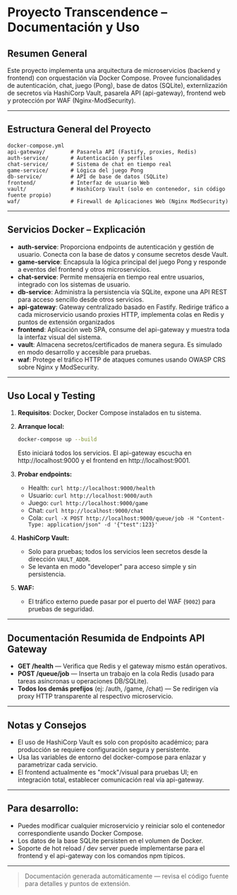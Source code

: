 # Proyecto Transcendence – Documentación y Uso

## Resumen General
Este proyecto implementa una arquitectura de microservicios (backend y frontend) con orquestación vía Docker Compose. Provee funcionalidades de autenticación, chat, juego (Pong), base de datos (SQLite), externlizazión de secretos vía HashiCorp Vault, pasarela API (api-gateway), frontend web y protección por WAF (Nginx-ModSecurity).

---

## Estructura General del Proyecto

```
docker-compose.yml
api-gateway/        # Pasarela API (Fastify, proxies, Redis)
auth-service/       # Autenticación y perfiles
chat-service/       # Sistema de chat en tiempo real
game-service/       # Lógica del juego Pong
db-service/         # API de base de datos (SQLite)
frontend/           # Interfaz de usuario Web
vault/              # HashiCorp Vault (solo en contenedor, sin código fuente propio)
waf/                # Firewall de Aplicaciones Web (Nginx ModSecurity)
```

---

## Servicios Docker – Explicación

- **auth-service**: Proporciona endpoints de autenticación y gestión de usuario. Conecta con la base de datos y consume secretos desde Vault.
- **game-service**: Encapsula la lógica principal del juego Pong y responde a eventos del frontend y otros microservicios.
- **chat-service**: Permite mensajería en tiempo real entre usuarios, integrado con los sistemas de usuario.
- **db-service**: Administra la persistencia vía SQLite, expone una API REST para acceso sencillo desde otros servicios.
- **api-gateway**: Gateway centralizado basado en Fastify. Redirige tráfico a cada microservicio usando proxies HTTP, implementa colas en Redis y puntos de extensión organizados
- **frontend**: Aplicación web SPA, consume del api-gateway y muestra toda la interfaz visual del sistema.
- **vault**: Almacena secretos/certificados de manera segura. Es simulado en modo desarrollo y accesible para pruebas.
- **waf**: Protege el tráfico HTTP de ataques comunes usando OWASP CRS sobre Nginx y ModSecurity.

---

## Uso Local y Testing

1. **Requisitos**: Docker, Docker Compose instalados en tu sistema.

2. **Arranque local:**
   ```bash
   docker-compose up --build
   ```
   Esto iniciará todos los servicios. El api-gateway escucha en http://localhost:9000 y el frontend en http://localhost:9001.

3. **Probar endpoints:**
     - Health:   `curl http://localhost:9000/health`
     - Usuario:  `curl http://localhost:9000/auth`
     - Juego:    `curl http://localhost:9000/game`
     - Chat:     `curl http://localhost:9000/chat`
     - Cola:     `curl -X POST http://localhost:9000/queue/job -H "Content-Type: application/json" -d '{"test":123}'`

4. **HashiCorp Vault:**
     - Solo para pruebas; todos los servicios leen secretos desde la dirección `VAULT_ADDR`.
     - Se levanta en modo "developer" para acceso simple y sin persistencia.

5. **WAF:**
    - El tráfico externo puede pasar por el puerto del WAF (`9002`) para pruebas de seguridad.

---

## Documentación Resumida de Endpoints API Gateway

- **GET /health**        — Verifica que Redis y el gateway mismo están operativos.
- **POST /queue/job**    — Inserta un trabajo en la cola Redis (usado para tareas asíncronas u operaciones DB/SQLite).
- **Todos los demás prefijos** (ej: /auth, /game, /chat) — Se redirigen vía proxy HTTP transparente al respectivo microservicio.

---

## Notas y Consejos

- El uso de HashiCorp Vault es solo con propósito académico; para producción se requiere configuración segura y persistente.
- Usa las variables de entorno del docker-compose para enlazar y parametrizar cada servicio.
- El frontend actualmente es "mock"/visual para pruebas UI; en integración total, establecer comunicación real vía api-gateway.

---

## Para desarrollo:
- Puedes modificar cualquier microservicio y reiniciar solo el contenedor correspondiente usando Docker Compose.
- Los datos de la base SQLite persisten en el volumen de Docker.
- Soporte de hot reload / dev server puede implementarse para el frontend y el api-gateway con los comandos npm típicos.

---

> Documentación generada automáticamente — revisa el código fuente para detalles y puntos de extensión.

